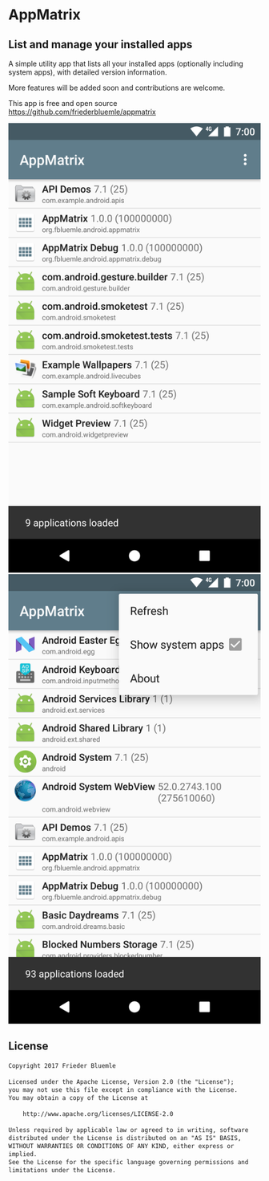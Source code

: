 # AppMatrix

## List and manage your installed apps

A simple utility app that lists all your installed apps (optionally including system apps), with detailed version information.

More features will be added soon and contributions are welcome.

This app is free and open source
https://github.com/friederbluemle/appmatrix

![Screenshot 1](screenshot01.png?raw=true)
![Screenshot 2](screenshot02.png?raw=true)

## License

    Copyright 2017 Frieder Bluemle

    Licensed under the Apache License, Version 2.0 (the "License");
    you may not use this file except in compliance with the License.
    You may obtain a copy of the License at

        http://www.apache.org/licenses/LICENSE-2.0

    Unless required by applicable law or agreed to in writing, software
    distributed under the License is distributed on an "AS IS" BASIS,
    WITHOUT WARRANTIES OR CONDITIONS OF ANY KIND, either express or implied.
    See the License for the specific language governing permissions and
    limitations under the License.
